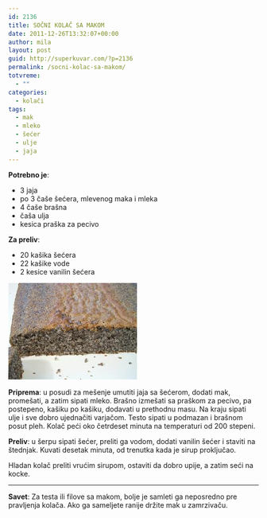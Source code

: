 ```yaml
---
id: 2136
title: SOČNI KOLAČ SA MAKOM
date: 2011-12-26T13:32:07+00:00
author: mila
layout: post
guid: http://superkuvar.com/?p=2136
permalink: /socni-kolac-sa-makom/
totvreme:
  - ""
categories:
  - kolači
tags:
  - mak
  - mleko
  - šećer
  - ulje
  - jaja
---
```

**Potrebno je**:

  * 3 jaja
  * po 3 čaše šećera, mlevenog maka i mleka
  * 4 čaše brašna
  * čaša ulja
  * kesica praška za pecivo

**Za preliv**:


  * 20 kašika šećera
  * 22 kašike vode
  * 2 kesice vanilin šećera

![mak kolač](/wp-content/uploads/2011/12/kolacmak1.jpg)


**Priprema**: u posudi za mešenje umutiti jaja sa šećerom, dodati mak, promešati, a zatim sipati mleko. Brašno izmešati sa praškom za pecivo, pa postepeno, kašiku po kašiku, dodavati u prethodnu masu. Na kraju sipati ulje i sve dobro ujednačiti varjačom. Testo sipati u podmazan i brašnom posut pleh. Kolač peći oko četrdeset minuta na temperaturi od 200 stepeni.

**Preliv**: u šerpu sipati šećer, preliti ga vodom, dodati vanilin šećer i staviti na štednjak. Kuvati desetak minuta, od trenutka kada je sirup proključao.

Hladan kolač preliti vrućim sirupom, ostaviti da dobro upije, a zatim seći na kocke.

---

**Savet**: Za testa ili filove sa makom, bolje je samleti ga neposredno pre pravljenja kolača. Ako ga sameljete ranije držite mak u zamrzivaču.